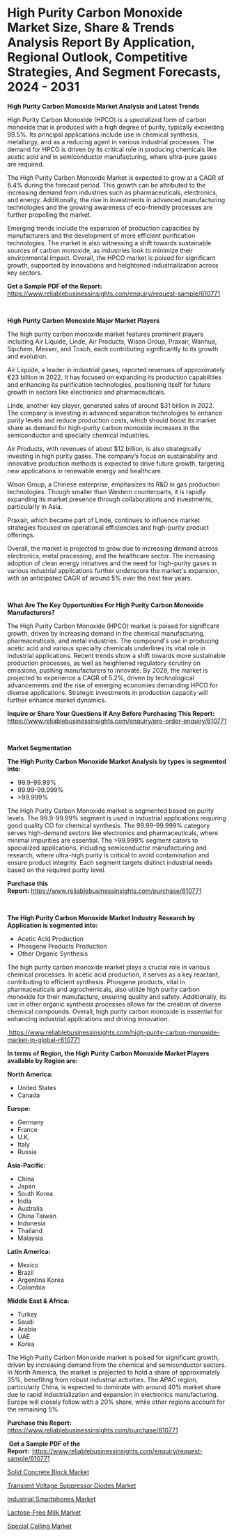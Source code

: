 <p><h1>High Purity Carbon Monoxide Market Size, Share & Trends Analysis Report By Application, Regional Outlook, Competitive Strategies, And Segment Forecasts, 2024 - 2031</h1></p><p><strong>High Purity Carbon Monoxide Market Analysis and Latest Trends</strong></p>
<p><p>High Purity Carbon Monoxide (HPCO) is a specialized form of carbon monoxide that is produced with a high degree of purity, typically exceeding 99.5%. Its principal applications include use in chemical synthesis, metallurgy, and as a reducing agent in various industrial processes. The demand for HPCO is driven by its critical role in producing chemicals like acetic acid and in semiconductor manufacturing, where ultra-pure gases are required.</p><p>The High Purity Carbon Monoxide Market is expected to grow at a CAGR of 8.4% during the forecast period. This growth can be attributed to the increasing demand from industries such as pharmaceuticals, electronics, and energy. Additionally, the rise in investments in advanced manufacturing technologies and the growing awareness of eco-friendly processes are further propelling the market. </p><p>Emerging trends include the expansion of production capacities by manufacturers and the development of more efficient purification technologies. The market is also witnessing a shift towards sustainable sources of carbon monoxide, as industries look to minimize their environmental impact. Overall, the HPCO market is poised for significant growth, supported by innovations and heightened industrialization across key sectors.</p></p>
<p><strong>Get a Sample PDF of the Report:&nbsp;</strong> <a href="https://www.reliablebusinessinsights.com/enquiry/request-sample/610771?utm_campaign=60&utm_medium=2&utm_source=Github&utm_content=ia&utm_term=29092024&utm_id=high-purity-carbon-monoxide">https://www.reliablebusinessinsights.com/enquiry/request-sample/610771</a></p>
<p>&nbsp;</p>
<p><strong>High Purity Carbon Monoxide Major Market Players</strong></p>
<p><p>The high purity carbon monoxide market features prominent players including Air Liquide, Linde, Air Products, Wison Group, Praxair, Wanhua, Sipchem, Messer, and Tosoh, each contributing significantly to its growth and evolution.</p><p>Air Liquide, a leader in industrial gases, reported revenues of approximately €23 billion in 2022. It has focused on expanding its production capabilities and enhancing its purification technologies, positioning itself for future growth in sectors like electronics and pharmaceuticals.</p><p>Linde, another key player, generated sales of around $31 billion in 2022. The company is investing in advanced separation technologies to enhance purity levels and reduce production costs, which should boost its market share as demand for high-purity carbon monoxide increases in the semiconductor and specialty chemical industries.</p><p>Air Products, with revenues of about $12 billion, is also strategically investing in high purity gases. The company’s focus on sustainability and innovative production methods is expected to drive future growth, targeting new applications in renewable energy and healthcare.</p><p>Wison Group, a Chinese enterprise, emphasizes its R&D in gas production technologies. Though smaller than Western counterparts, it is rapidly expanding its market presence through collaborations and investments, particularly in Asia.</p><p>Praxair, which became part of Linde, continues to influence market strategies focused on operational efficiencies and high-purity product offerings.</p><p>Overall, the market is projected to grow due to increasing demand across electronics, metal processing, and the healthcare sector. The increasing adoption of clean energy initiatives and the need for high-purity gases in various industrial applications further underscore the market's expansion, with an anticipated CAGR of around 5% over the next few years.</p></p>
<p>&nbsp;</p>
<p><strong>What Are The Key Opportunities For High Purity Carbon Monoxide Manufacturers?</strong></p>
<p><p>The High Purity Carbon Monoxide (HPCO) market is poised for significant growth, driven by increasing demand in the chemical manufacturing, pharmaceuticals, and metal industries. The compound's use in producing acetic acid and various specialty chemicals underlines its vital role in industrial applications. Recent trends show a shift towards more sustainable production processes, as well as heightened regulatory scrutiny on emissions, pushing manufacturers to innovate. By 2028, the market is projected to experience a CAGR of 5.2%, driven by technological advancements and the rise of emerging economies demanding HPCO for diverse applications. Strategic investments in production capacity will further enhance market dynamics.</p></p>
<p><strong>Inquire or Share Your Questions If Any Before Purchasing This Report:</strong> <a href="https://www.reliablebusinessinsights.com/enquiry/pre-order-enquiry/610771?utm_campaign=60&utm_medium=2&utm_source=Github&utm_content=ia&utm_term=29092024&utm_id=high-purity-carbon-monoxide">https://www.reliablebusinessinsights.com/enquiry/pre-order-enquiry/610771</a></p>
<p>&nbsp;</p>
<p><strong>Market Segmentation</strong></p>
<p><strong>The High Purity Carbon Monoxide Market Analysis by types is segmented into:</strong></p>
<p><ul><li>99.9-99.99%</li><li>99.99-99.999%</li><li>>99.999%</li></ul></p>
<p><p>The High Purity Carbon Monoxide market is segmented based on purity levels. The 99.9-99.99% segment is used in industrial applications requiring good quality CO for chemical synthesis. The 99.99-99.999% category serves high-demand sectors like electronics and pharmaceuticals, where minimal impurities are essential. The >99.999% segment caters to specialized applications, including semiconductor manufacturing and research, where ultra-high purity is critical to avoid contamination and ensure product integrity. Each segment targets distinct industrial needs based on the required purity level.</p></p>
<p><strong>Purchase this Report:&nbsp;</strong><a href="https://www.reliablebusinessinsights.com/purchase/610771?utm_campaign=60&utm_medium=2&utm_source=Github&utm_content=ia&utm_term=29092024&utm_id=high-purity-carbon-monoxide">https://www.reliablebusinessinsights.com/purchase/610771</a></p>
<p>&nbsp;</p>
<p><strong>The High Purity Carbon Monoxide Market Industry Research by Application is segmented into:</strong></p>
<p><ul><li>Acetic Acid Production</li><li>Phosgene Products Production</li><li>Other Organic Synthesis</li></ul></p>
<p><p>The high purity carbon monoxide market plays a crucial role in various chemical processes. In acetic acid production, it serves as a key reactant, contributing to efficient synthesis. Phosgene products, vital in pharmaceuticals and agrochemicals, also utilize high purity carbon monoxide for their manufacture, ensuring quality and safety. Additionally, its use in other organic synthesis processes allows for the creation of diverse chemical compounds. Overall, high purity carbon monoxide is essential for enhancing industrial applications and driving innovation.</p></p>
<p><a href="https://www.reliablebusinessinsights.com/high-purity-carbon-monoxide-market-in-global-r610771?utm_campaign=60&utm_medium=2&utm_source=Github&utm_content=ia&utm_term=29092024&utm_id=high-purity-carbon-monoxide">&nbsp;https://www.reliablebusinessinsights.com/high-purity-carbon-monoxide-market-in-global-r610771</a></p>
<p><strong>In terms of Region, the High Purity Carbon Monoxide Market Players available by Region are:</strong></p>
<p>
    <p> <strong> North America: </strong>
        <ul>
            <li>United States</li>
            <li>Canada</li>
        </ul>
        </p> 
    <p> <strong> Europe: </strong>
        <ul>
            <li>Germany</li>
            <li>France</li>
            <li>U.K.</li>
            <li>Italy</li>
            <li>Russia</li>
        </ul>
        </p> 
    <p> <strong> Asia-Pacific: </strong>
        <ul>
            <li>China</li>
            <li>Japan</li>
            <li>South Korea</li>
            <li>India</li>
            <li>Australia</li>
            <li>China Taiwan</li>
            <li>Indonesia</li>
            <li>Thailand</li>
            <li>Malaysia</li>
        </ul>
        </p> 
    <p> <strong> Latin America: </strong>
        <ul>
            <li>Mexico</li>
            <li>Brazil</li>
            <li>Argentina Korea</li>
            <li>Colombia</li>
        </ul>
        </p> 
    <p> <strong> Middle East & Africa: </strong>
        <ul>
            <li>Turkey</li>
            <li>Saudi</li>
            <li>Arabia</li>
            <li>UAE</li>
            <li>Korea</li>
        </ul>
    </p>
    </p>
<p><p>The High Purity Carbon Monoxide market is poised for significant growth, driven by increasing demand from the chemical and semiconductor sectors. In North America, the market is projected to hold a share of approximately 35%, benefiting from robust industrial activities. The APAC region, particularly China, is expected to dominate with around 40% market share due to rapid industrialization and expansion in electronics manufacturing. Europe will closely follow with a 20% share, while other regions account for the remaining 5%.</p></p>
<p><strong>Purchase this Report: </strong><a href="https://www.reliablebusinessinsights.com/purchase/610771?utm_campaign=60&utm_medium=2&utm_source=Github&utm_content=ia&utm_term=29092024&utm_id=high-purity-carbon-monoxide">https://www.reliablebusinessinsights.com/purchase/610771</a></p>
<p>&nbsp;<strong>Get a Sample PDF of the Report:&nbsp;&nbsp;</strong><a href="https://www.reliablebusinessinsights.com/enquiry/request-sample/610771?utm_campaign=60&utm_medium=2&utm_source=Github&utm_content=ia&utm_term=29092024&utm_id=high-purity-carbon-monoxide">https://www.reliablebusinessinsights.com/enquiry/request-sample/610771</a></p>
<p><strong></strong></p>
<p><p><a href="https://www.linkedin.com/pulse/market-forecasting-change-global-solid-concrete-block-cudgc?utm_campaign=60&utm_medium=2&utm_source=Github&utm_content=ia&utm_term=29092024&utm_id=high-purity-carbon-monoxide">Solid Concrete Block Market</a></p><p><a href="https://issuu.com/reportprime-2/docs/transient-voltage-suppressor-diodes_2583bf41c38bbd?utm_campaign=60&utm_medium=2&utm_source=Github&utm_content=ia&utm_term=29092024&utm_id=high-purity-carbon-monoxide">Transient Voltage Suppressor Diodes Market</a></p><p><a href="https://issuu.com/reportprime-2/docs/industrial-smartphones-market-size-_a0f0d24b508dc8?utm_campaign=60&utm_medium=2&utm_source=Github&utm_content=ia&utm_term=29092024&utm_id=high-purity-carbon-monoxide">Industrial Smartphones Market</a></p><p><a href="https://github.com/MelgarBasny/Market-Research-Report-List-1/blob/main/lactose-free-milk-market.md?utm_campaign=60&utm_medium=2&utm_source=Github&utm_content=ia&utm_term=29092024&utm_id=high-purity-carbon-monoxide">Lactose-Free Milk Market</a></p><p><a href="https://www.linkedin.com/pulse/special-ceiling-market-revolution-2024-2031-trends-neojc?utm_campaign=60&utm_medium=2&utm_source=Github&utm_content=ia&utm_term=29092024&utm_id=high-purity-carbon-monoxide">Special Ceiling Market</a></p></p>